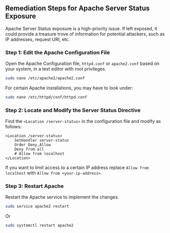 

## Remediation Steps for Apache Server Status Exposure

Apache Server Status exposure is a high-priority issue. If left exposed, it could provide a treasure trove of information for potential attackers, such as IP addresses, request URI, etc. 

### Step 1: Edit the Apache Configuration File

Open the Apache Configuration file, `httpd.conf` or `apache2.conf` based on your system, in a text editor with root privileges.

```bash
sudo nano /etc/apache2/apache2.conf
```
For certain Apache installations, you may have to look under:
```bash
sudo nano /etc/httpd/conf/httpd.conf
```
### Step 2: Locate and Modify the Server Status Directive 

Find the `<Location /server-status>` in the configuration file and modify as follows:

```plaintext
<Location /server-status>
    SetHandler server-status
    Order Deny,Allow
    Deny from all
    # Allow from localhost
</Location>
```
If you want to limit access to a certain IP address replace `Allow from localhost` with `Allow from <your-ip-address>`.

### Step 3: Restart Apache 

Restart the Apache service to implement the changes. 

```bash
sudo service apache2 restart
```
Or 
```bash
sudo systemctl restart apache2
```